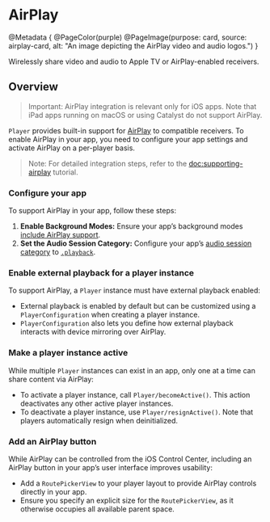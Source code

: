 # AirPlay

@Metadata {
    @PageColor(purple)
    @PageImage(purpose: card, source: airplay-card, alt: "An image depicting the AirPlay video and audio logos.")
}

Wirelessly share video and audio to Apple TV or AirPlay-enabled receivers.

## Overview

> Important: AirPlay integration is relevant only for iOS apps. Note that iPad apps running on macOS or using Catalyst do not support AirPlay.

``Player`` provides built-in support for [AirPlay](https://developer.apple.com/airplay/) to compatible receivers. To enable AirPlay in your app, you need to configure your app settings and activate AirPlay on a per-player basis.

> Note: For detailed integration steps, refer to the <doc:supporting-airplay> tutorial.

### Configure your app

To support AirPlay in your app, follow these steps:

1. **Enable Background Modes:** Ensure your app’s background modes [include AirPlay support](https://developer.apple.com/documentation/avfoundation/media_playback/configuring_your_app_for_media_playback#4182619).
2. **Set the Audio Session Category:** Configure your app’s [audio session category](https://developer.apple.com/documentation/avfoundation/streaming_and_airplay/supporting_airplay_in_your_app#2929254) to [`.playback`](https://developer.apple.com/documentation/avfaudio/avaudiosession/category/1616509-playback).

### Enable external playback for a player instance

To support AirPlay, a ``Player`` instance must have external playback enabled:

- External playback is enabled by default but can be customized using a ``PlayerConfiguration`` when creating a player instance.
- ``PlayerConfiguration`` also lets you define how external playback interacts with device mirroring over AirPlay.

### Make a player instance active

While multiple ``Player`` instances can exist in an app, only one at a time can share content via AirPlay:

- To activate a player instance, call ``Player/becomeActive()``. This action deactivates any other active player instances.
- To deactivate a player instance, use ``Player/resignActive()``. Note that players automatically resign when deinitialized.

### Add an AirPlay button

While AirPlay can be controlled from the iOS Control Center, including an AirPlay button in your app’s user interface improves usability:

- Add a ``RoutePickerView`` to your player layout to provide AirPlay controls directly in your app.
- Ensure you specify an explicit size for the ``RoutePickerView``, as it otherwise occupies all available parent space.
